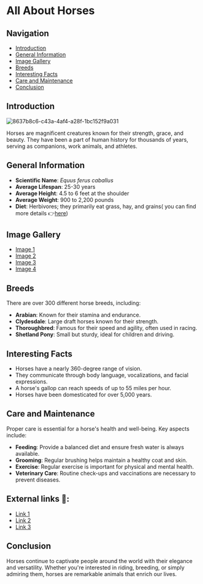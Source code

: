 # All About Horses

## Navigation
- [Introduction](#introduction)
- [General Information](#general-information)
- [Image Gallery](#image-gallery)
- [Breeds](#breeds)
- [Interesting Facts](#interesting-facts)
- [Care and Maintenance](#care-and-maintenance)
- [Conclusion](#conclusion)

## Introduction 

![8637b8c6-c43a-4af4-a28f-1bc152f9a031](https://github.com/user-attachments/assets/a69c5bf9-4e7f-462b-8a2b-0dcc56ee441d)

Horses are magnificent creatures known for their strength, grace, and beauty. They have been a part of human history for thousands of years, serving as companions, work animals, and athletes.

## General Information

- **Scientific Name**: *Equus ferus caballus*
- **Average Lifespan**: 25-30 years
- **Average Height**: 4.5 to 6 feet at the shoulder
- **Average Weight**: 900 to 2,200 pounds
- **Diet**: Herbivores; they primarily eat grass, hay, and grains( you can find more details 👉[here](./diet.md))

## Image Gallery 

 - [Image 1](./images.jpg)
 - [Image 2](./images2.jpg)
 - [Image 3](./download1.jpg)
 - [Image 4](./download2.jpg)

## Breeds

There are over 300 different horse breeds, including:

- **Arabian**: Known for their stamina and endurance.
- **Clydesdale**: Large draft horses known for their strength.
- **Thoroughbred**: Famous for their speed and agility, often used in racing.
- **Shetland Pony**: Small but sturdy, ideal for children and driving.

## Interesting Facts

- Horses have a nearly 360-degree range of vision.
- They communicate through body language, vocalizations, and facial expressions.
- A horse's gallop can reach speeds of up to 55 miles per hour.
- Horses have been domesticated for over 5,000 years.

## Care and Maintenance

Proper care is essential for a horse's health and well-being. Key aspects include:

- **Feeding**: Provide a balanced diet and ensure fresh water is always available.
- **Grooming**: Regular brushing helps maintain a healthy coat and skin.
- **Exercise**: Regular exercise is important for physical and mental health.
- **Veterinary Care**: Routine check-ups and vaccinations are necessary to prevent diseases.

## External links 🔗:

- [Link 1](https://horseandcountry.tv/what-do-horses-eat#:~:text=A%20horse%20should%20typically%20eat,will%20consume%20around%2011kg%20daily)
- [Link 2](https://spana.org/blog/what-do-horses-eat)
- [Link 3](https://www.thesprucepets.com/what-horses-eat-that-keep-them-healthy-1886504)


## Conclusion

Horses continue to captivate people around the world with their elegance and versatility. Whether you're interested in riding, breeding, or simply admiring them, horses are remarkable animals that enrich our lives.

